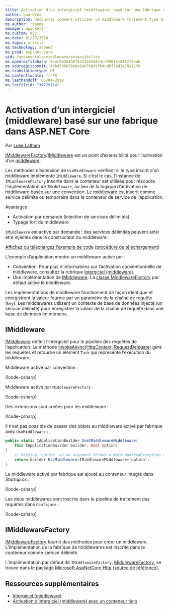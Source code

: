 ```yaml
---
title: Activation d’un intergiciel (middleware) basé sur une fabrique dans ASP.NET Core
author: guardrex
description: Découvrez comment utiliser un middleware fortement typé avec une implémentation de l’activation basée sur une fabrique dans ASP.NET Core.
ms.author: riande
manager: wpickett
ms.custom: mvc
ms.date: 01/29/2018
ms.topic: article
ms.technology: aspnet
ms.prod: asp.net-core
uid: fundamentals/middleware/extensibility
ms.openlocfilehash: 8cec5b3b498f5a23463d8c3cd5901e14f22f6eab
ms.sourcegitcommit: 43bd79667bbdc8a07bd39fb4cd6f7ad3e70212fb
ms.translationtype: HT
ms.contentlocale: fr-FR
ms.lasthandoff: 06/04/2018
ms.locfileid: "34729114"
---
```

# <a name="factory-based-middleware-activation-in-aspnet-core"></a>Activation d’un intergiciel (middleware) basé sur une fabrique dans ASP.NET Core

Par [Luke Latham](https://github.com/guardrex)

[IMiddlewareFactory](/dotnet/api/microsoft.aspnetcore.http.imiddlewarefactory)/[IMiddleware](/dotnet/api/microsoft.aspnetcore.http.imiddleware) est un point d’extensibilité pour l’activation d’un [middleware](xref:fundamentals/middleware/index).

Les méthodes d’extension de `UseMiddleware` vérifient si le type inscrit d’un middleware implémente `IMiddleware`. Si c’est le cas, l’instance de `IMiddlewareFactory` inscrite dans le conteneur est utilisée pour résoudre l’implémentation de `IMiddleware`, au lieu de la logique d’activation de middleware basée sur une convention. Le middleware est inscrit comme service délimité ou temporaire dans le conteneur de service de l’application.

Avantages :

* Activation par demande (injection de services délimités)
* Typage fort du middleware

`IMiddleware` est activé par demande : des services délimités peuvent ainsi être injectés dans le constructeur du middleware.

[Affichez ou téléchargez l’exemple de code](https://github.com/aspnet/Docs/tree/master/aspnetcore/fundamentals/middleware/extensibility/sample) ([procédure de téléchargement](xref:tutorials/index#how-to-download-a-sample))

L’exemple d’application montre un middleware activé par :

* Convention. Pour plus d’informations sur l’activation conventionnelle de middleware, consultez la rubrique [Intergiciel (middleware)](xref:fundamentals/middleware/index).
* Une implémentation de [IMiddleware](/dotnet/api/microsoft.aspnetcore.http.imiddleware). La [classe MiddlewareFactory](/dotnet/api/microsoft.aspnetcore.http.middlewarefactory) par défaut active le middleware.

Les implémentations de middleware fonctionnent de façon identique et enregistrent la valeur fournie par un paramètre de la chaîne de requête (`key`). Les middlewares utilisent un contexte de base de données injecté (un service délimité) pour enregistrer la valeur de la chaîne de requête dans une base de données en mémoire.

## <a name="imiddleware"></a>IMiddleware

[IMiddleware](/dotnet/api/microsoft.aspnetcore.http.imiddleware) définit l’intergiciel pour le pipeline des requêtes de l’application. La méthode [InvokeAsync(HttpContext, RequestDelegate)](/dotnet/api/microsoft.aspnetcore.http.imiddleware.invokeasync#Microsoft_AspNetCore_Http_IMiddleware_InvokeAsync_Microsoft_AspNetCore_Http_HttpContext_Microsoft_AspNetCore_Http_RequestDelegate_) gère les requêtes et retourne un élément `Task` qui représente l’exécution du middleware.

Middleware activé par convention :

[!code-csharp[](extensibility/sample/Middleware/ConventionalMiddleware.cs?name=snippet1)]

Middleware activé par `MiddlewareFactory` :

[!code-csharp[](extensibility/sample/Middleware/IMiddlewareMiddleware.cs?name=snippet1)]

Des extensions sont créées pour les middleware :

[!code-csharp[](extensibility/sample/Middleware/MiddlewareExtensions.cs?name=snippet1)]

Il n’est pas possible de passer des objets au middleware activé par fabrique avec `UseMiddleware` :

```csharp
public static IApplicationBuilder UseIMiddlewareMiddleware(
    this IApplicationBuilder builder, bool option)
{
    // Passing 'option' as an argument throws a NotSupportedException at runtime.
    return builder.UseMiddleware<IMiddlewareMiddleware>(option);
}
```

Le middleware activé par fabrique est ajouté au conteneur intégré dans *Startup.cs* :

[!code-csharp[](extensibility/sample/Startup.cs?name=snippet1&highlight=12)]

Les deux middlewares sont inscrits dans le pipeline de traitement des requêtes dans `Configure` :

[!code-csharp[](extensibility/sample/Startup.cs?name=snippet2&highlight=13-14)]

## <a name="imiddlewarefactory"></a>IMiddlewareFactory

[IMiddlewareFactory](/dotnet/api/microsoft.aspnetcore.http.imiddlewarefactory) fournit des méthodes pour créer un middleware. L’implémentation de la fabrique de middlewares est inscrite dans le conteneur comme service délimité.

L’implémentation par défaut de `IMiddlewareFactory`, [MiddlewareFactory](/dotnet/api/microsoft.aspnetcore.http.middlewarefactory), se trouve dans le package [Microsoft.AspNetCore.Http](https://www.nuget.org/packages/Microsoft.AspNetCore.Http/) ([source de référence](https://github.com/aspnet/HttpAbstractions/blob/release/2.0/src/Microsoft.AspNetCore.Http/MiddlewareFactory.cs)).

## <a name="additional-resources"></a>Ressources supplémentaires

* [Intergiciel (middleware)](xref:fundamentals/middleware/index)
* [Activation d’intergiciel (middleware) avec un conteneur tiers](xref:fundamentals/middleware/extensibility-third-party-container)
